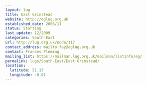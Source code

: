 ```yaml
---
layout: lug
title: East Grinstead
website: http://eglug.org.uk
established_date: 2006/11
status: Starting
last_update: 12/2009
categories: South-East
url: http://lug.org.uk/node/117
contact_address: mailto:fay@eglug.org.uk
contact: Frances Fleming
mailing_list: https://mailman.lug.org.uk/mailman/listinfo/eg/
permalink: lugs/South-East/East Grinstead/
location:
  latitude: 51.13
  longitude: -0.01
---
```


